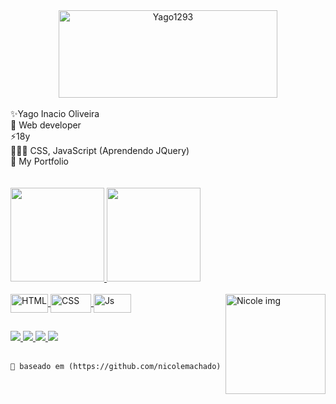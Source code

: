 <div align="center">
    <img align="center"  height="140em" width="350" alt="Yago1293" src="https://i.pinimg.com/originals/b7/43/52/b743527a755c9e382579da4eb63c03d1.gif">
    </div>
    <br>
    ✨Yago Inacio Oliveira
    <br>
    🌱 Web developer
    <br>
    ⚡18y
    <br>
    👨🏿‍💻 CSS, JavaScript  (Aprendendo JQuery)
    <br>
    🍭 My Portfolio
    <br>
    <br>
    
<br>

 <div>
  <a href="https://github.com/Yago1293">
  <img height="150em" src="https://github-readme-stats.vercel.app/api?username=Yago1293&show_icons=true&theme=radical&include_all_commits=true&count_private=true"/>
  <img height="150em" src="https://github-readme-stats.vercel.app/api/top-langs/?username=Yago1293&layout=compact&langs_count=7&theme=radical"/>
</div>
 <div style="display:inline_block"><br>
      <img align="center" alt="HTML" height="30" width="60" src="https://img.shields.io/badge/HTML5-E34F26?style=for-the-badge&logo=html5&logoColor=white">
      <img align="center" alt="CSS" height="30" width="65" src="https://img.shields.io/badge/CSS3-1572B6?style=for-the-badge&logo=css3&logoColor=white">
      <img align="center" alt="Js" height="30" width="60" src="https://img.shields.io/badge/JavaScript-323330?style=for-the-badge&logo=javascript&logoColor=F7DF1E">
      <a href="https://www.instagram.com/yagoinaci/" target="_blank"> <img align="right" width="160" alt="Nicole img" src="https://cdn.discordapp.com/attachments/857752764577742848/877249075643310140/download20210801211105.png"></a>
  
</div>
  
  ##
  
  <div> 
  <a href="https://www.instagram.com/yagoinaci/" target="_blank">
    <img src="https://img.shields.io/badge/-Instagram-%23E4405F?style=for-the-badge&logo=instagram&logoColor=white" target="_blank">
    </a>
  <a href="https://www.linkedin.com/in/yago-inacio-430611210/" target="_blank">
    <img src="https://img.shields.io/badge/-LinkedIn-%230077B5?style=for-the-badge&logo=linkedin&logoColor=white" target="_blank">
    </a> 
   <a href="https://dev.to/yagoinacio" target="_blank">
    <img src="https://img.shields.io/badge/dev.to-0A0A0A?style=for-the-badge&logo=dev.to&logoColor=white" target="_blank">
    </a> 
   <a href="https://www.reddit.com/user/Yago_inacio" target="_blank">
    <img src="https://img.shields.io/badge/Reddit-FF4500?style=for-the-badge&logo=reddit&logoColor=white" target="_blank">
    </a> 
    
</div>
 <br>
    
    🍭 baseado em (https://github.com/nicolemachado)
